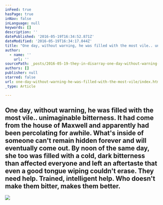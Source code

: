 ```yaml
---
inFeed: true
hasPage: true
inNav: false
inLanguage: null
keywords: []
description: ''
datePublished: '2016-05-19T16:34:52.871Z'
dateModified: '2016-05-19T16:34:17.044Z'
title: "One day, without warning, he was filled with the most vile.. unimaginable bitterness. It had come from the house of Maxwell and apparently had been percolating for awhile. What's inside of someone can't remain hidden forever and will eventually come out. By noon of the same day, she too was filled with a cold, dark bitterness than affected everyone and left an aftertaste that even a good tongue wiping couldn't erase. They need help. Trained, intelligent help. Who doesn't make them bitter, makes them better."
author:
  - name: ''
    url: ''
sourcePath: _posts/2016-05-19-they-in-disarray-one-day-without-warning-he-was-filled-wit.md
authors: []
publisher: null
starred: false
url: one-day-without-warning-he-was-filled-with-the-most-vile/index.html
_type: Article

---
```

## One day, without warning, he was filled with the most vile.. unimaginable bitterness. It had come from the house of Maxwell and apparently had been percolating for awhile. What's inside of someone can't remain hidden forever and will eventually come out. By noon of the same day, she too was filled with a cold, dark bitterness than affected everyone and left an aftertaste that even a good tongue wiping couldn't erase. They need help. Trained, intelligent help. Who doesn't make them bitter, makes them better.
![](https://the-grid-user-content.s3-us-west-2.amazonaws.com/1c75a308-f3cd-473a-b86a-49b8250e865b.jpg)